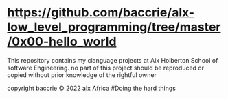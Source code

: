 # https://github.com/baccrie/alx-low_level_programming/tree/master/0x00-hello_world


This repository contains my clanguage projects at Alx Holberton School of software Engineering.
no part of this project should be reproduced or copied without prior knowledge of the rightful owner

copyright baccrie  © 2022 alx Africa
#Doing the hard things

